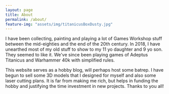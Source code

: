 ```yaml
---
layout: page
title: About
permalink: /about/
feature-img: "assets/img/titanicusBoxDusty.jpg"
---
```


I have been collecting, painting and playing a lot of Games Workshop stuff between the mid-eighties and the end of the 20th century. In 2018, I have unearthed most of my old stuff to show to my 11 yo daughter and 9 yo son. They seemed to like it. We've since been playing games of Adeptus Titanicus and Warhammer 40k with simplified rules.

This website serves as a hobby blog, will perhaps host some batrep. I have begun to sell some 3D models that I designed for myself and also some laser cutting plans. It is far from making me rich, but helps in funding the hobby and justifying the time investment in new projects. Thanks to you all!
